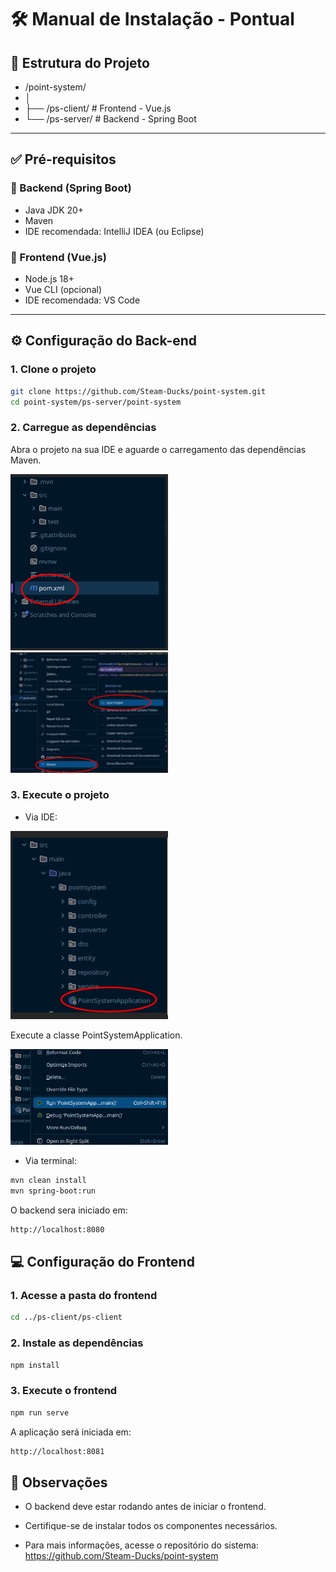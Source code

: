 <!DOCTYPE html>
<html lang="pt-br">
<head>
    <meta charset="UTF-8">
    <meta name="viewport" content="width=device-width, initial-scale=1.0">
</head>
<body>

# 🛠️ Manual de Instalação - Pontual

## 📁 Estrutura do Projeto

- /point-system/
- │
- ├── /ps-client/     # Frontend - Vue.js
- └── /ps-server/     # Backend - Spring Boot

---

## ✅ Pré-requisitos

### 🔧 Backend (Spring Boot)
- Java JDK 20+
- Maven
- IDE recomendada: IntelliJ IDEA (ou Eclipse)

### 🎨 Frontend (Vue.js)
- Node.js 18+
- Vue CLI (opcional)
- IDE recomendada: VS Code

---

## ⚙️ Configuração do Back-end

### 1. Clone o projeto

```bash
git clone https://github.com/Steam-Ducks/point-system.git
cd point-system/ps-server/point-system
```
### 2. Carregue as dependências

Abra o projeto na sua IDE e aguarde o carregamento das dependências Maven.

<div align="left">
<img src="assets/maven1.png" alt="img" width="50%" />
</div>


<div align="left">
<img src="assets/maven2.png" alt="img" width="50%" />
</div>



### 3. Execute o projeto

- Via IDE:

<div align="left">
<img src="assets/execute.png" alt="img" width="50%" />
</div>

Execute a classe PointSystemApplication.

<div align="left">
<img src="assets/execute2.png" alt="img" width="50%" />
</div>

- Via terminal:

```bash
mvn clean install
mvn spring-boot:run
```
O backend sera iniciado em:

```bash
http://localhost:8080
```

## 💻 Configuração do Frontend

### 1. Acesse a pasta do frontend

```bash
cd ../ps-client/ps-client
```

### 2. Instale as dependências

```bash
npm install
```

### 3. Execute o frontend

```bash
npm run serve
```

A aplicação será iniciada em:

```bash
http://localhost:8081
```

## 📝 Observações
- O backend deve estar rodando antes de iniciar o frontend.

- Certifique-se de instalar todos os componentes necessários.

- Para mais informações, acesse o repositório do sistema:
https://github.com/Steam-Ducks/point-system

</body>
</html>

